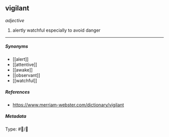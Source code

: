 
## vigilant # 

_adjective_

1. alertly watchful especially to avoid danger

___

##### Synonyms

-   [[alert]]
-   [[attentive]] 
-   [[awake]]
-   [[observant]]
-   [[watchful]]

##### References 

- https://www.merriam-webster.com/dictionary/vigilant

##### Metadata

Type: #💬/💬 
